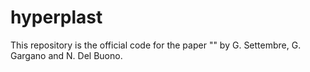 # hyperplast
This repository is the official code for the paper "" by G. Settembre, G. Gargano and N. Del Buono.
